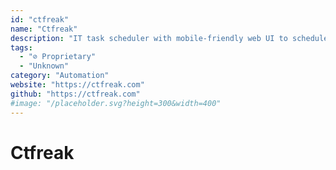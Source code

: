 ```yaml
---
id: "ctfreak"
name: "Ctfreak"
description: "IT task scheduler with mobile-friendly web UI to schedule concurrent, remote and chained execution of Bash / Powershell / SQL scripts, Webhooks, and more."
tags:
  - "⊘ Proprietary"
  - "Unknown"
category: "Automation"
website: "https://ctfreak.com"
github: "https://ctfreak.com"
#image: "/placeholder.svg?height=300&width=400"
---
```


# Ctfreak
